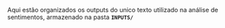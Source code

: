 Aqui estão organizados os outputs do unico texto utilizado na análise de sentimentos, armazenado na pasta **`INPUTS/`**
